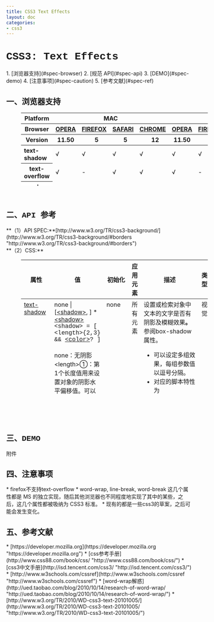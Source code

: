```yaml
---
title: CSS3 Text Effects
layout: doc
categories:
- css3
---
```


<h1 style="font-family:Courier New">CSS3: Text Effects</h1>
1. [浏览器支持](#spec-browser)
2. [规范 API](#spec-api)
3. [DEMO](#spec-demo)
4. [注意事项](#spec-caution)
5. [参考文献](#spec-ref)

<h2 id="spec-browser" style="font-family:Courier New">一、浏览器支持</h2>
<table class="litmus-browser-support-results zeroBorder" style="margin-left:40px" summary="Browser support for HTML5 Forms Inputs" height="197" width="920">
<tbody>
<tr>
<th class="primary-heading" scope="row"><span class="offScreen">Platform</span></th>
<th class="primary-heading" colspan="4" scope="colgroup">MAC</th>
<th class="primary-heading" colspan="5" scope="colgroup">WIN</th>
<th class="offScreen">%</th>
</tr>
<tr>
<th class="row-heading secondary-heading" scope="row"><span class="offScreen">Browser</span></th>
<th class="browser-id browser-opera secondary-heading" colspan="1" scope="col"><a href="http://www.opera.com/browser/" target="_blank" title="Download the Opera web browser">OPERA</a></th>
<th class="browser-firefox browser-id secondary-heading" colspan="1" scope="col"><a href="http://www.mozilla-europe.org/en/firefox/" target="_blank" title="Download the Firefox web browser">FIREFOX</a></th>
<th class="browser-id browser-safari secondary-heading" colspan="1" scope="col"><a href="http://www.apple.com/safari/download/" target="_blank" title="Download the Safari web browser">SAFARI</a></th>
<th class="browser-chrome browser-id secondary-heading" colspan="1" scope="col"><a href="http://www.google.com/chrome/" target="_blank" title="Download the Chrome web browser">CHROME</a></th>
<th class="browser-id browser-opera secondary-heading" colspan="1" scope="col"><a href="http://www.opera.com/browser/" target="_blank" title="Download the Opera web browser">OPERA</a></th>
<th class="browser-firefox browser-id secondary-heading" colspan="1" scope="colgroup"><a href="http://www.mozilla-europe.org/en/firefox/" target="_blank" title="Download the Firefox web browser">FIREFOX</a></th>
<th class="browser-id browser-safari secondary-heading" colspan="1" scope="col"><a href="http://www.apple.com/safari/download/" target="_blank" title="Download the Safari web browser">SAFARI</a></th>
<th class="browser-id browser-ie secondary-heading" colspan="1" scope="colgroup"><a href="http://www.microsoft.com/ie/" target="_blank" title="Download the Ie web browser">IE</a></th>
<th class="browser-chrome browser-id secondary-heading" colspan="1" scope="colgroup"><a href="http://www.google.com/chrome/" target="_blank" title="Download the Chrome web browser">CHROME</a></th>
<th class="offScreen">&nbsp;</th>
</tr>
<tr>
<th class="row-heading tertiary-heading" scope="row"><span class="offScreen">Version</span></th>
<th class="tertiary-heading" scope="col"> 11.50 </th>
<th class="tertiary-heading" scope="col">&nbsp;&nbsp; 5 </th>
<th class="tertiary-heading" scope="col">&nbsp;&nbsp; 5 </th>
<th class="tertiary-heading" scope="col">&nbsp;&nbsp; 12 </th>
<th class="tertiary-heading" scope="col"> 11.50 </th>
<th class="tertiary-heading" scope="col">&nbsp;&nbsp;&nbsp; 5<br>
</th>
<th class="tertiary-heading" scope="col">&nbsp;&nbsp; 5 </th>
<th class="tertiary-heading" scope="col">&nbsp;9<br>
</th>
<th class="tertiary-heading" scope="col">&nbsp;&nbsp; 12<br>
</th>
<th class="offScreen">&nbsp;</th>
</tr>
</tbody>
 
<tbody>
<tr>
<th style="text-align:left" bgcolor="#ffffff">text-shadow<br>
</th>
<td>√<br>
</td>
<td>√<br>
</td>
<td>√<br>
</td>
<td>√<br>
</td>
<td>√<br>
</td>
<td>√<br>
</td>
<td>√<br>
</td>
<td>-<br>
</td>
<td>√<br>
</td>
<td><br>
</td>
</tr>
<tr>
<th class="row-heading" scope="row">text-overflow<br>
</th>
<td>√<br>
</td>
<td>-<br>
</td>
<td class="supported">√</td>
<td class="supported">√</td>
<td>√</td>
<td>-<br>
</td>
<td class="supported">√</td>
<td>√<br>
</td>
<td class="supported">√</td>
<td class="grade-limited support-grade"><br>
</td>
</tr>
<tr>
<th style="text-align:left" bgcolor="#ffffff">word-wrap<br>
</th>
<td>√<br>
</td>
<td>√<br>
</td>
<td>√<br>
</td>
<td>√<br>
</td>
<td>√<br>
</td>
<td>√<br>
</td>
<td>√<br>
</td>
<td>√<br>
</td>
<td>√<br>
</td>
<td><br>
</td>
</tr>
<tr>
<th style="text-align:left" bgcolor="#ffffff">word-break<br>
</th>
<td>-<br>
</td>
<td>-<br>
</td>
<td>√<br>
</td>
<td>√<br>
</td>
<td>-<br>
</td>
<td>-<br>
</td>
<td>√<br>
</td>
<td>√<br>
</td>
<td>√<br>
</td>
<td><br>
</td>
</tr>
</tbody>
</table>
<br>
<h2 id="spec-api" style="font-family:Courier New">二、API 参考</h2>
**（1）API SPEC:**[http://www.w3.org/TR/css3-background/](http://www.w3.org/TR/css3-background/#borders "http://www.w3.org/TR/css3-background/#borders")<br/>
**（2）CSS:**
<table class="proptable zeroBorder" style="margin-left:40px" height="369" width="920">
<tbody>
<tr>
<th>属性<br>
</th>
<th>值<br>
</th>
<th>初始化<br>
</th>
<th>应用元素<br>
</th>
<th>描述<br>
</th>
<th>类型<br>
</th>
</tr>
</tbody>
 
<tbody>
<tr valign="baseline">
<td style="text-align:left"><a href="http://www.w3.org/TR/css3-text/#text-shadow" id="y4ru" title="http://www.w3.org/TR/css3-text/#text-shadow">text-shadow</a><br>
</td>
<td style="text-align:left">none | [<a href="http://www.w3.org/TR/css3-text/#ltshadowgt">&lt;shadow&gt;</a>, ] * <a href="http://www.w3.org/TR/css3-text/#ltshadowgt">&lt;shadow&gt;</a><br>
<font face="Courier New">&lt;shadow&gt; = [ &lt;length&gt;{2,3} &amp;&amp; <a href="http://www.w3.org/TR/css3-background/#ltcolorgt">&lt;color&gt;</a>? ]</font><br>
<br>
<div class="cont"> none：无阴影<br>
 &lt;length&gt;①：第1个长度值用来设置对象的阴影水平偏移值。可以为负值<br>
 &lt;length&gt;②：第2个长度值用来设置对象的阴影垂直偏移值。可以为负值<br>
 &lt;length&gt;③：如果提供了第3个长度值则用来设置对象的阴影模糊值。不允许负值<br>
 &lt;color&gt;：设置对象的阴影的颜色。</div>
</td>
<td style="text-align:left">none<br>
</td>
<td style="text-align:left">所有元素<br>
</td>
<td style="text-align:left">
<div class="cont">设置或检索对象中文本的文字是否有阴影及模糊效果<b>。</b>参阅box-shadow属性。 
<ul><li>可以设定多组效果，每组参数值以逗号分隔。</li>
<li>对应的脚本特性为<b>textShadow</b>。</li></ul>
</div>
<br>
</td>
<td style="text-align:left">视觉<br>
</td>
</tr>
<tr valign="baseline">
<td style="text-align:left"><a href="http://www.w3.org/TR/2010/WD-css3-text-20101005/#text-overflow0" id="ceqk" title="http://www.w3.org/TR/2010/WD-css3-text-20101005/#text-overflow0">text-overflow</a><br>
</td>
<td style="text-align:left">
<div class="cont">
<p>clip | ellipsis | <i>string</i><br>
</p>
<p><br>
</p>
<p>clip：当对象内文本溢出时不显示省略标记（...），而是将溢出的部分裁切掉。<br>
 ellipsis：当对象内文本溢出时显示省略标记（...）。</p>
<p>string：用string替换默认的省略标记（...）,貌似没有浏览器支持。<br>
</p>
</div>
</td>
<td style="text-align:left">clip<br>
</td>
<td style="text-align:left">块级元素<br>
</td>
<td style="text-align:left">
<div class="cont">设置或检索是否使用一个省略标记（...）标示对象内文本的溢出。 
<ul><li>对应的脚本特性为textOverflow。</li></ul>
</div>
<br>
</td>
<td style="text-align:left">视觉<br>
</td>
</tr>
<tr valign="baseline">
<td style="text-align:left"><a href="http://www.w3.org/TR/2010/WD-css3-text-20101005/#word-wrap0" id="jvds" title="http://www.w3.org/TR/2010/WD-css3-text-20101005/#word-wrap0">word-wrap</a><br>
</td>
<td style="text-align:left">normal | break-word<br>
<br>
 normal：允许内容顶开或溢出指定的容器边界。<br>
 break-word：内容将在边界内换行。如果需要，单词内部允许断行。<br>
</td>
<td style="text-align:left">normal<br>
</td>
<td style="text-align:left">所有元素<br>
</td>
<td style="text-align:left">
<div class="cont">检索或设置对象中的单词之间间隔<b>。</b>
<ul><li>对应的脚本特性为<b>wordWrap</b>。</li></ul>
</div>
<br>
</td>
<td style="text-align:left">视觉<br>
</td>
</tr>
<tr>
<td style="text-align:left"><a href="http://www.w3.org/TR/2010/WD-css3-text-20101005/#word-break0" id="x8vk" title="http://www.w3.org/TR/2010/WD-css3-text-20101005/#word-break0">word-break</a><br>
</td>
<td style="text-align:left">normal|break-all|hyphenate<br>
<br>
<ul><li>normal：根据特定非东亚文字自己的规则来决定是否自动断行</li>
<li>break-all:允许非东亚语言文本行的任意字内断开。该值适合包含一些非东亚文本的东亚文本</li>
<li>keep-all:不允许非东亚语言文本行的任意字内断开。该值适合包含一些东亚文本的非东亚文本</li>
<li>hyphenation:文本会在合适的连字符处断开，这需要浏览器的支持</li></ul>
<br>
<br>
</td>
<td style="text-align:left">normal<br>
</td>
<td style="text-align:left">所有元素<br>
</td>
<td style="text-align:left">断行的规则，针对非东亚文字<br>
</td>
<td style="text-align:left">视觉<br>
</td>
</tr>
</tbody>
</table>
<br>
<br>
<br>
<h2 id="spec-demo" style="font-family:Courier New">三、DEMO</h2>
附件
<h2 id="spec-caution" style="font-family:Courier New">四、注意事项</h2>
* firefox不支持text-overflow
* word-wrap, line-break, word-break 这几个属性都是 MS 的独立实现，随后其他浏览器也不同程度地实现了其中的某些，之后，这几个属性都被吸纳为 CSS3 标准。
* 现有的都是一些css3的草案，之后可能会发生变化。

<h2 id="spec-ref" style="font-family:Courier New">五、参考文献</h2>
* [https://developer.mozilla.org](https://developer.mozilla.org "https://developer.mozilla.org")
* [css参考手册](http://www.css88.com/book/css/ "http://www.css88.com/book/css/")
* [css3中文手册](http://isd.tencent.com/css3/ "http://isd.tencent.com/css3/")
* [http://www.w3schools.com/cssref](http://www.w3schools.com/cssref "http://www.w3schools.com/cssref")
* [word-wrap解惑](http://ued.taobao.com/blog/2010/10/14/research-of-word-wrap/ "http://ued.taobao.com/blog/2010/10/14/research-of-word-wrap/")
* [http://www.w3.org/TR/2010/WD-css3-text-20101005/](http://www.w3.org/TR/2010/WD-css3-text-20101005/ "http://www.w3.org/TR/2010/WD-css3-text-20101005/")

